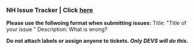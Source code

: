 ### NH Issue Tracker | Click [here](https://github.com/newhaven-rp/Issue-Tracker/issues "here")

**Please use the follwoing format when submitting issues:**
Title: "Title of your issue "
Description: What is wrong?

**Do not attach labels or assign anyone to tickets.
*Only DEVS will do this*.**
